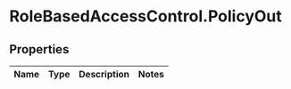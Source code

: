 # RoleBasedAccessControl.PolicyOut

## Properties
Name | Type | Description | Notes
------------ | ------------- | ------------- | -------------



